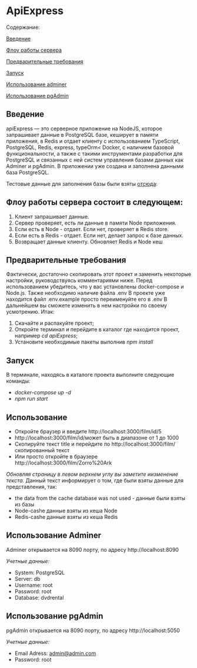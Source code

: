 
# ApiExpress

Содержание:

[Введение](#introduction)

[Флоу работы сервера](#flow)

[Предварительные требования](#requirements)

[Запуск](#start)

[Использование adminer](#adminer)

[Использование pgAdmin](#pgAdmin)
 
## <a name="introduction">Введение</a> 
apiExpress — это серверное приложение на NodeJS, которое запрашивает данные в PostgreSQL базе, кеширует в памяти приложения, в Redis и отдает клиенту 
с использованием TypeScript, PostgreSQL, Redis, express, typeOrm< Docker, с наличием базовой функциональности, а также 
с такими инструментами разработки для PostgreSQL и связанных с ней систем управления базами данных как Adminer и pgAdmin.
В приложении уже создана и заполнена данными база PostgreSQL.

Тестовые данные для заполнения базы были взяты [отсюда](https://www.postgresqltutorial.com/postgresql-sample-database):

## <a name="flow">Флоу работы сервера состоит в следующем:</a>
1. Клиент запрашивает данные.
2. Сервер проверяет, есть ли данные в памяти Node приложения.
3. Если есть в Node - отдает. Если нет, проверяет в Redis store.
4. Если есть в Redis - отдает. Если нет, делает запрос к базе данных.
5. Возвращает данные клиенту. Обновляет Redis и Node кеш


## <a name="requirements">Предварительные требования</a>
Фактически, достаточно скопировать этот проект и заменить некоторые настройки, руководствуясь комментариями ниже.
Перед использованием убедитесь, что у вас установлены docker-compose и Node.js.
Также необходимо наличие файла .env В проекте уже находится файл .env.example просто переименуйте его в .env
В дальнейшем вы сможете изменить в нем настройки по своему усмотрению.
Итак:
1. Скачайте и распакуйте проект;
2. Откройте терминал и перейдите в каталог где находится проект, например *cd apiExpress*;
3. Установите необходимые пакеты выполнив *npm install*

## <a name="start">Запуск</a>
В терминале, находясь в каталоге проекта выполните следующие команды:
- *docker-compose up -d*
- *npm run start*

## <a name="start">Использование</a> 
- Откройте браузер и введите http://localhost:3000/film/id/5
- http://localhost:3000/film/id/может быть в диапазоне от 1 до 1000
- Скопируйте текст title и перейдите по http://localhost:3000/film/скопированный текст
- Или просто откройте в браузере http://localhost:3000/film/Zorro%20Ark

*Обновляя страницу в левом верхнем углу вы заметите иизменение текста.*
Данный текст информирует о том, где были взяты данные для представления, так:
- the data from the cache database was not used - данные были взяты из базы
- Node-cashe данные взяты из кеша Node
- Redis-cashe данные взяты из кеша Redis

## <a name="adminer">Использование Adminer</a> 
Adminer открывается на 8090 порту, по адресу http://localhost:8090

_Учетные данные:_
- System: PostgreSQL
- Server: db
- Username: root	
- Password: root	
- Database: dvdrental	

## <a name="pgAdmin">Использование pgAdmin</a> 
pgAdmin открывается на 8090 порту, по адресу http://localhost:5050

_Учетные данные:_
- Email Adress: admin@admin.com
- Password:  root





